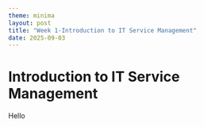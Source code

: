 ```yaml
---
theme: minima
layout: post
title: "Week 1-Introduction to IT Service Management"
date: 2025-09-03
---
```


# Introduction to IT Service Management

Hello
